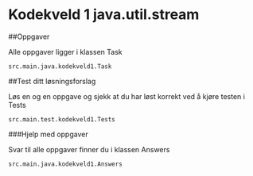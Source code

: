 # Kodekveld 1 java.util.stream


##Oppgaver

Alle oppgaver ligger i klassen Task
```
src.main.java.kodekveld1.Task
```
##Test ditt løsningsforslag

Løs en og en oppgave og sjekk at du har løst korrekt ved å kjøre testen i Tests
```
src.main.test.kodekveld1.Tests
```

###Hjelp med oppgaver

Svar til alle oppgaver finner du i klassen Answers
```
src.main.java.kodekveld1.Answers
```
